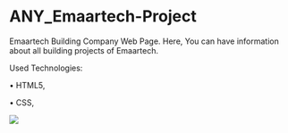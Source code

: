 ﻿# ANY_Emaartech-Project




 Emaartech Building Company Web Page. Here, You can have information about all building projects of Emaartech. 




 Used Technologies:

 • HTML5,

 • CSS,




<img src="https://github.com/ANoyanyasadi/ANY_Emaartech-Project/blob/main/Gif.gif" width="auto">
